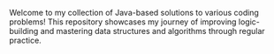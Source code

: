 Welcome to my collection of Java-based solutions to various coding problems! This repository showcases my journey of improving logic-building and mastering data structures and algorithms through regular practice.
